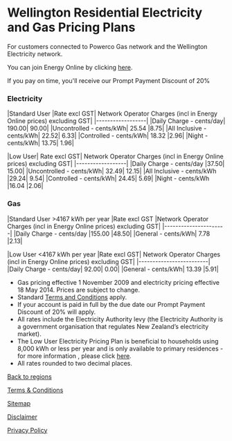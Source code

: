# Wellington Residential Electricity and Gas Pricing Plans
 

For customers connected to Powerco Gas network and the Wellington Electricity network.


You can join Energy Online by clicking [here](http://www.energyonline.co.nz/Default.aspx?tabid=98).

<p class="intro">If you pay on time, you'll receive our Prompt Payment Discount of 20%</p>


### Electricity
|Standard User	|Rate excl GST|	Network Operator Charges (incl in Energy Online prices) excluding GST|
|------------------|
|Daily Charge - cents/day|	190.00|	90.00|
|Uncontrolled - cents/kWh|	25.54	|8.75|
|All Inclusive - cents/kWh|	22.52|	6.33|
|Controlled - cents/kWh|	18.32	|2.96|
|Night - cents/kWh|	13.75|	1.96|
 

|Low User|	Rate excl GST|	Network Operator Charges (incl in Energy Online prices) excluding GST|
|------------------|
|Daily Charge - cents/day	|37.50|	15.00|
|Uncontrolled - cents/kWh|	32.49|	12.15|
|All Inclusive - cents/kWh	|29.24|	9.54|
|Controlled - cents/kWh|	24.45|	5.69|
|Night - cents/kWh	|16.04	|2.06|


### Gas
|Standard User >4167 kWh per year	|Rate excl GST	|Network Operator Charges (incl in Energy Online prices) excluding GST|
|----------------------|
|Daily Charge - cents/day	|155.00	|48.50|
|General - cents/kWh|	7.78	|2.13|
 

|Low User <4167 kWh per year	|Rate excl GST|	Network Operator Charges (incl in Energy Online prices) excluding GST|
|-------------------------|
|Daily Charge - cents/day|	92.00|	0.00|
|General - cents/kWh|	13.39	|5.91|

- Gas pricing effective 1 November 2009 and electricity pricing effective 18 May 2014. Prices are subject to change.
- Standard [Terms and Conditions](http://www.energyonline.co.nz/terms) apply.
- If your account is paid in full by the due date our Prompt Payment Discount of 20% will apply.
- All rates include the Electricity Authority levy (the Electricity Authority is a government organisation that regulates New Zealand’s electricity market).
- The Low User Electricity Pricing Plan is beneficial to households using 8,000 kWh or less per year and is only available to primary residences - for more information , please click [here](http://www.energyonline.co.nz/Default.aspx?tabid=148).
- All rates rounded to two decimal places.

[Back to regions](http://www.energyonline.co.nz/residential/pricing_plans/electricity_and_gas_pricing_plans)

[Terms & Conditions](http://www.energyonline.co.nz/terms)

[Sitemap](http://www.energyonline.co.nz/home/site_map)

[Disclaimer](http://www.energyonline.co.nz/home/site_map/disclaimer)

[Privacy Policy](http://www.energyonline.co.nz/home/site_map/privacy_policy)